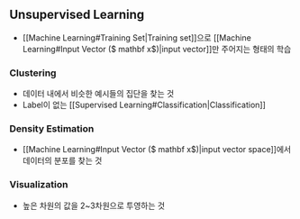 ## Unsupervised Learning
- [[Machine Learning#Training Set|Training set]]으로 [[Machine Learning#Input Vector ($ mathbf x$)|input vector]]만 주어지는 형태의 학습
### Clustering
- 데이터 내에서 비슷한 예시들의 집단을 찾는 것
- Label이 없는 [[Supervised Learning#Classification|Classification]]
### Density Estimation
- [[Machine Learning#Input Vector ($ mathbf x$)|input vector space]]에서 데이터의 분포를 찾는 것
### Visualization
- 높은 차원의 값을 2~3차원으로 투영하는 것